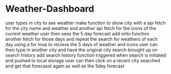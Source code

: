 # Weather-Dashboard
user types in city to see weather
make function to show city with a api fetch for the city name and weather and another api fetch for the icons of the current weather
user then sees the 5 day forecast
add onto function another fetch for those days and repeat the search for weathers of each day using a for loop to recieve the 5 days of weather and icons
user can then type in another city and have the original city search brought up on search history 
add search history function triggered when search is initiated and pushed to local storage 
user can then click on a recent city searched and get that forecasst again as well as the 5day forecast
